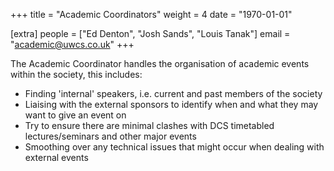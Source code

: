 +++
title = "Academic Coordinators"
weight = 4
date = "1970-01-01"

[extra]
people = ["Ed Denton", "Josh Sands", "Louis Tanak"]
email = "academic@uwcs.co.uk"
+++

The Academic Coordinator handles the organisation of academic events within the society, this includes:

- Finding 'internal' speakers, i.e. current and past members of the society
- Liaising with the external sponsors to identify when and what they may want to give an event on
- Try to ensure there are minimal clashes with DCS timetabled lectures/seminars and other major events
- Smoothing over any technical issues that might occur when dealing with external events